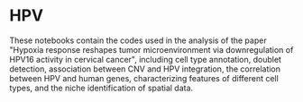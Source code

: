 # HPV
These notebooks contain the codes used in the analysis of the paper "Hypoxia response reshapes tumor microenvironment via downregulation of HPV16 activity in cervical cancer", including cell type annotation, doublet detection, association between CNV and HPV integration, the correlation between HPV and human genes, characterizing features of different cell types, and the niche identification of spatial data.
